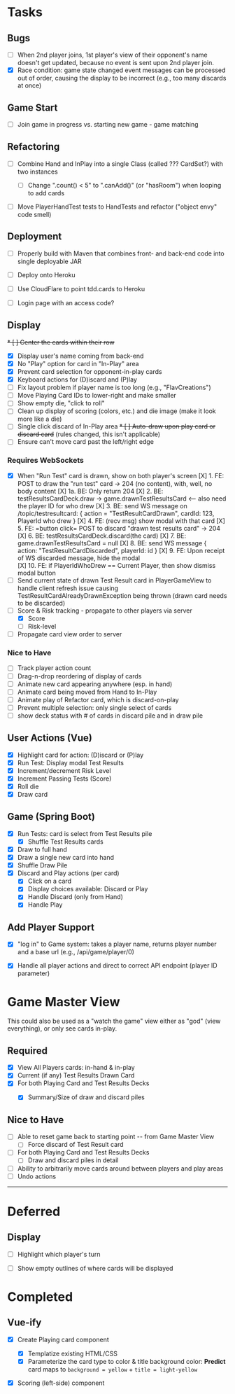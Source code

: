 # Tasks

## Bugs
* [ ] When 2nd player joins, 1st player's view of their opponent's name doesn't get updated,
      because no event is sent upon 2nd player join.
* [X] Race condition: game state changed event messages can be processed out of order,
      causing the display to be incorrect (e.g., too many discards at once)

## Game Start
* [ ] Join game in progress vs. starting new game - game matching


## Refactoring
* [ ] Combine Hand and InPlay into a single Class (called ??? CardSet?) with two instances
    * [ ] Change ".count() < 5" to ".canAdd()" (or "hasRoom") when looping to add cards
* [ ] Move PlayerHandTest tests to HandTests and refactor ("object envy" code smell)


## Deployment
* [ ] Properly build with Maven that combines front- and back-end code into single deployable JAR
* [ ] Deploy onto Heroku
* [ ] Use CloudFlare to point tdd.cards to Heroku
* [ ] Login page with an access code?


## Display
~~* [ ] Center the cards within their row~~
* [X] Display user's name coming from back-end
* [X] No "Play" option for card in "In-Play" area
* [X] Prevent card selection for opponent-in-play cards
* [X] Keyboard actions for (D)iscard and (P)lay
* [ ] Fix layout problem if player name is too long (e.g., "FlavCreations")
* [ ] Move Playing Card IDs to lower-right and make smaller
* [ ] Show empty die, "click to roll"
* [ ] Clean up display of scoring (colors, etc.) and die image (make it look more like a die)
* [ ] Single click discard of In-Play area
~~* [ ] Auto-draw upon play card or discard card~~ (rules changed, this isn't applicable)
* [ ] Ensure can't move card past the left/right edge 

### Requires WebSockets
* [X] When "Run Test" card is drawn, show on both player's screen
    [X] 1. FE: POST to draw the "run test" card -> 204 (no content), with, well, no body content
    [X] 1a. BE: Only return 204
    [X] 2. BE: testResultsCardDeck.draw -> game.drawnTestResultsCard <-- also need the player ID for who drew
    [X] 3. BE: send WS message on /topic/testresultcard: { action = "TestResultCardDrawn", cardId: 123, PlayerId who drew } 
    [X] 4. FE: (recv msg) show modal with that card
    [X] 5. FE: =button click= POST to discard "drawn test results card" -> 204
    [X] 6. BE: testResultsCardDeck.discard(the card)
    [X] 7. BE: game.drawnTestResultsCard = null
    [X] 8. BE: send WS message { action: "TestResultCardDiscarded", playerId: id }
    [X] 9. FE: Upon receipt of WS discarded message, hide the modal  
    [X] 10. FE: if PlayerIdWhoDrew == Current Player, then show dismiss modal button
* [ ] Send current state of drawn Test Result card in PlayerGameView to handle client refresh issue causing
        TestResultCardAlreadyDrawnException being thrown (drawn card needs to be discarded) 
* [ ] Score & Risk tracking - propagate to other players via server
    * [X] Score
    * [ ] Risk-level
* [ ] Propagate card view order to server

### Nice to Have
* [ ] Track player action count
* [ ] Drag-n-drop reordering of display of cards
* [ ] Animate new card appearing anywhere (esp. in hand)
* [ ] Animate card being moved from Hand to In-Play
* [ ] Animate play of Refactor card, which is discard-on-play
* [ ] Prevent multiple selection: only single select of cards
* [ ] show deck status with # of cards in discard pile and in draw pile

## User Actions (Vue)
* [X] Highlight card for action: (D)iscard or (P)lay
* [X] Run Test: Display modal Test Results
* [X] Increment/decrement Risk Level
* [X] Increment Passing Tests (Score)
* [X] Roll die
* [X] Draw card

## Game (Spring Boot)
* [X] Run Tests: card is select from Test Results pile
    * [X] Shuffle Test Results cards
* [X] Draw to full hand
* [X] Draw a single new card into hand
* [X] Shuffle Draw Pile
* [X] Discard and Play actions (per card)
    * [X] Click on a card
    * [X] Display choices available: Discard or Play 
    * [X] Handle Discard (only from Hand)
    * [X] Handle Play

## Add Player Support
* [X] "log in" to Game system: takes a player name, returns player number and a base url (e.g., /api/game/player/0)
* [X] Handle all player actions and direct to correct API endpoint (player ID parameter)


# Game Master View

This could also be used as a "watch the game" view either as "god" (view everything),
or only see cards in-play. 

## Required

* [X] View All Players cards: in-hand & in-play
* [X] Current (if any) Test Results Drawn Card
* [X] For both Playing Card and Test Results Decks
    * [X] Summary/Size of draw and discard piles


## Nice to Have
* [ ] Able to reset game back to starting point -- from Game Master View
    * [ ] Force discard of Test Result card
* [ ] For both Playing Card and Test Results Decks
    * [ ] Draw and discard piles in detail
* [ ] Ability to arbitrarily move cards around between players and play areas
* [ ] Undo actions

----

# Deferred

## Display
* [ ] Highlight which player's turn
* [ ] Show empty outlines of where cards will be displayed


# Completed

## Vue-ify
* [X] Create Playing card component
    * [X] Templatize existing HTML/CSS
    * [X] Parameterize the card type to color & title background color:
          **Predict** card maps to `background = yellow` + `title = light-yellow`
* [X] Scoring (left-side) component

